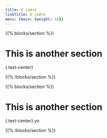 ```yaml
---
title: O сайте
linkTitle: O cайте
menu: {main: {weight: 10}}
---
```



{{% blocks/section %}}

# This is another section
{.text-center}

{{% /blocks/section %}}

{{% blocks/section %}}

# This is another section
{.text-center}
yo

{{% /blocks/section %}}